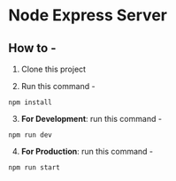 # Node Express Server

## How to - 

1. Clone this project

2. Run this command  - 

```shell
npm install
```

3. **For Development**:  run this command  - 

```shell 
npm run dev 
```

4. **For Production**:  run this command  -

 ```shell 
npm run start 
```